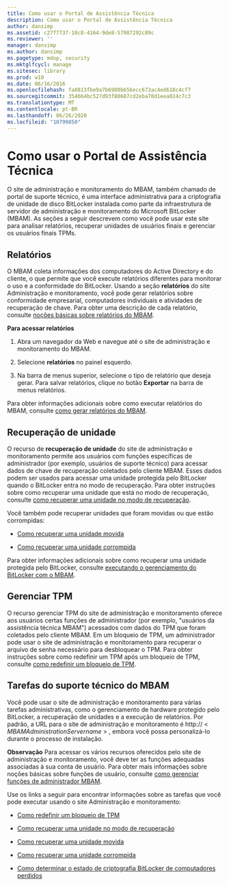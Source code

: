```yaml
---
title: Como usar o Portal de Assistência Técnica
description: Como usar o Portal de Assistência Técnica
author: dansimp
ms.assetid: c27f7737-10c8-4164-9de8-57987292c89c
ms.reviewer: ''
manager: dansimp
ms.author: dansimp
ms.pagetype: mdop, security
ms.mktglfcycl: manage
ms.sitesec: library
ms.prod: w10
ms.date: 06/16/2016
ms.openlocfilehash: fa8813fbe9a7b6980b656ecc673ac4ed618c4cf7
ms.sourcegitcommit: 354664bc527d93f80687cd2eba70d1eea024c7c3
ms.translationtype: MT
ms.contentlocale: pt-BR
ms.lasthandoff: 06/26/2020
ms.locfileid: "10799850"
---
```

# Como usar o Portal de Assistência Técnica


O site de administração e monitoramento do MBAM, também chamado de portal de suporte técnico, é uma interface administrativa para a criptografia de unidade de disco BitLocker instalada como parte da infraestrutura de servidor de administração e monitoramento do Microsoft BitLocker (MBAM). As seções a seguir descrevem como você pode usar este site para analisar relatórios, recuperar unidades de usuários finais e gerenciar os usuários finais TPMs.

## <a href="" id="bkmk-reports"></a>Relatórios


O MBAM coleta informações dos computadores do Active Directory e do cliente, o que permite que você execute relatórios diferentes para monitorar o uso e a conformidade do BitLocker. Usando a seção **relatórios** do site Administração e monitoramento, você pode gerar relatórios sobre conformidade empresarial, computadores individuais e atividades de recuperação de chave. Para obter uma descrição de cada relatório, consulte [noções básicas sobre relatórios do MBAM](understanding-mbam-reports-mbam-2.md).

**Para acessar relatórios**

1.  Abra um navegador da Web e navegue até o site de administração e monitoramento do MBAM.

2.  Selecione **relatórios** no painel esquerdo.

3.  Na barra de menus superior, selecione o tipo de relatório que deseja gerar. Para salvar relatórios, clique no botão **Exportar** na barra de menus relatórios.

Para obter informações adicionais sobre como executar relatórios do MBAM, consulte [como gerar relatórios do MBAM](how-to-generate-mbam-reports-mbam-2.md).

## <a href="" id="bkmk-drirec"></a>Recuperação de unidade


O recurso de **recuperação de unidade** do site de administração e monitoramento permite aos usuários com funções específicas de administrador (por exemplo, usuários de suporte técnico) para acessar dados de chave de recuperação coletados pelo cliente MBAM. Esses dados podem ser usados para acessar uma unidade protegida pelo BitLocker quando o BitLocker entra no modo de recuperação. Para obter instruções sobre como recuperar uma unidade que está no modo de recuperação, consulte [como recuperar uma unidade no modo de recuperação](how-to-recover-a-drive-in-recovery-mode-mbam-2.md).

Você também pode recuperar unidades que foram movidas ou que estão corrompidas:

-   [Como recuperar uma unidade movida](how-to-recover-a-moved-drive-mbam-2.md)

-   [Como recuperar uma unidade corrompida](how-to-recover-a-corrupted-drive-mbam-2.md)

Para obter informações adicionais sobre como recuperar uma unidade protegida pelo BitLocker, consulte [executando o gerenciamento do BitLocker com o MBAM](performing-bitlocker-management-with-mbam-mbam-2.md).

## <a href="" id="bkmk-manatpm"></a>Gerenciar TPM


O recurso gerenciar TPM do site de administração e monitoramento oferece aos usuários certas funções de administrador (por exemplo, "usuários da assistência técnica MBAM") acessados com dados do TPM que foram coletados pelo cliente MBAM. Em um bloqueio de TPM, um administrador pode usar o site de administração e monitoramento para recuperar o arquivo de senha necessário para desbloquear o TPM. Para obter instruções sobre como redefinir um TPM após um bloqueio de TPM, consulte [como redefinir um bloqueio de TPM](how-to-reset-a-tpm-lockout-mbam-2.md).

## <a href="" id="bkmk-helpdesk"></a> Tarefas do suporte técnico do MBAM


Você pode usar o site de administração e monitoramento para várias tarefas administrativas, como o gerenciamento de hardware protegido pelo BitLocker, a recuperação de unidades e a execução de relatórios. Por padrão, a URL para o site de administração e monitoramento é http:// &lt; *MBAMAdministrationServername* &gt; , embora você possa personalizá-lo durante o processo de instalação.

**Observação**  Para acessar os vários recursos oferecidos pelo site de administração e monitoramento, você deve ter as funções adequadas associadas à sua conta de usuário. Para obter mais informações sobre noções básicas sobre funções de usuário, consulte [como gerenciar funções de administrador MBAM](how-to-manage-mbam-administrator-roles-mbam-2.md).

 

Use os links a seguir para encontrar informações sobre as tarefas que você pode executar usando o site Administração e monitoramento:

-   [Como redefinir um bloqueio de TPM](how-to-reset-a-tpm-lockout-mbam-2.md)

-   [Como recuperar uma unidade no modo de recuperação](how-to-recover-a-drive-in-recovery-mode-mbam-2.md)

-   [Como recuperar uma unidade movida](how-to-recover-a-moved-drive-mbam-2.md)

-   [Como recuperar uma unidade corrompida](how-to-recover-a-corrupted-drive-mbam-2.md)

-   [Como determinar o estado de criptografia BitLocker de computadores perdidos](how-to-determine-bitlocker-encryption-state-of-lost-computers-mbam-2.md)

 

 





